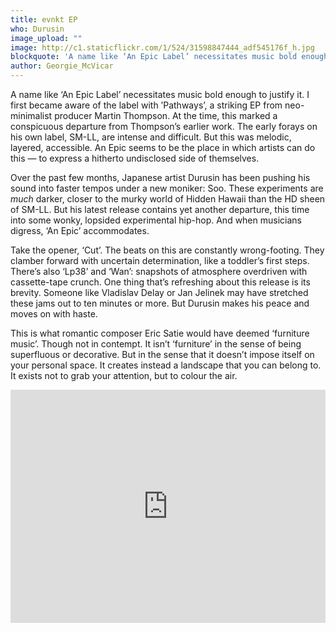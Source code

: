 ```yaml
---
title: evnkt EP
who: Durusin
image_upload: ""
image: http://c1.staticflickr.com/1/524/31598847444_adf545176f_h.jpg
blockquote: 'A name like ‘An Epic Label’ necessitates music bold enough to justify it. I first became aware of the label with ’Pathways’, a striking EP from neo-minimalist producer Martin Thompson. At the time, this marked conspicuous departure from Thompson’s earlier work. The early forays on his own label, SM-LL, are dizzyingly stark. But this was melodic, structured, accessible. An Epic seems to be the place in which artists can do this — to express a hitherto undisclosed side of themselves. '
author: Georgie_McVicar
---
```

A name like ‘An Epic Label’ necessitates music bold enough to justify it. I first became aware of the label with ’Pathways’, a striking EP from neo-minimalist producer Martin Thompson. At the time, this marked a conspicuous departure from Thompson’s earlier work. The early forays on his own label, SM-LL, are intense and difficult. But this was melodic, layered, accessible. An Epic seems to be the place in which artists can do this — to express a hitherto undisclosed side of themselves. 

Over the past few months, Japanese artist Durusin has been pushing his sound into faster tempos under a new moniker: Soo. These experiments are _much_ darker, closer to the murky world of Hidden Hawaii than the HD sheen of SM-LL. But his latest release contains yet another departure, this time into some wonky, lopsided experimental hip-hop. And when musicians digress, ‘An Epic’ accommodates. 

Take the opener, ‘Cut’. The beats on this are constantly wrong-footing. They clamber forward with uncertain determination, like a toddler’s first steps. There’s also ‘Lp38’ and ‘Wan’: snapshots of atmosphere overdriven with cassette-tape crunch. One thing that’s refreshing about this release is its brevity. Someone like Vladislav Delay or Jan Jelinek may have stretched these jams out to ten minutes or more. But Durusin makes his peace and moves on with haste. 
 
 This is what romantic composer Eric Satie would have deemed ‘furniture music’. Though not in contempt. It isn’t ‘furniture’ in the sense of being superfluous or decorative. But in the sense that it doesn’t impose itself on your personal space. It creates instead a landscape that you can belong to. It exists not to grab your attention, but to colour the air. 

<iframe style="border: 0; width: 100%; height: 373px;" src="https://bandcamp.com/EmbeddedPlayer/album=2512024522/size=large/bgcol=ffffff/linkcol=333333/artwork=none/transparent=true/" seamless><a href="http://anepic.bandcamp.com/album/evnkt-ep">evnkt EP by Durusin</a></iframe>